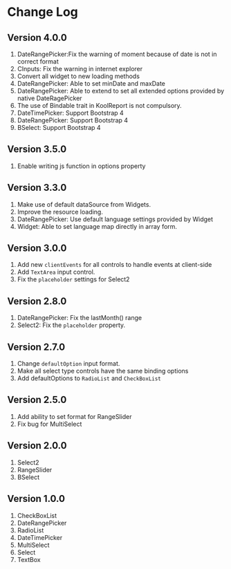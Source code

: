 # Change Log

## Version 4.0.0

1. DateRangePicker:Fix the warning of moment because of date is not in correct format
2. CInputs: Fix the warning in internet explorer
3. Convert all widget to new loading methods
4. DateRangePicker: Able to set minDate and maxDate
5. DateRangePicker: Able to extend to set all extended options provided by native DateRagePicker
6. The use of Bindable trait in KoolReport is not compulsory.
7. DateTimePicker: Support Bootstrap 4
8. DateRangePicker: Support Bootstrap 4
9. BSelect: Support Bootstrap 4

## Version 3.5.0

1. Enable writing js function in options property


## Version 3.3.0

1. Make use of default dataSource from Widgets.
2. Improve the resource loading.
3. DateRangePicker: Use default language settings provided by Widget
4. Widget: Able to set language map directly in array form.


## Version 3.0.0

1. Add new `clientEvents` for all controls to handle events at client-side
2. Add `TextArea` input control.
3. Fix the `placeholder` settings for Select2

## Version 2.8.0

1. DateRangePicker: Fix the lastMonth() range
2. Select2: Fix the `placeholder` property.


## Version 2.7.0

1. Change `defaultOption` input format.
2. Make all select type controls have the same binding options
3. Add defaultOptions to `RadioList` and `CheckBoxList`

## Version 2.5.0

1. Add ability to set format for RangeSlider
2. Fix bug for MultiSelect

## Version 2.0.0

1. Select2
2. RangeSlider
3. BSelect

## Version 1.0.0

1. CheckBoxList
2. DateRangePicker
3. RadioList
4. DateTimePicker
5. MultiSelect
6. Select
7. TextBox